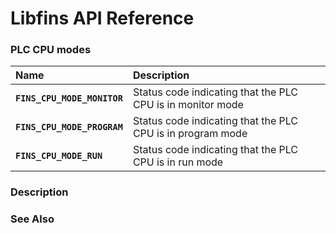 # Libfins API Reference

### PLC CPU modes

| Name | Description |
| :--- | :--- |
|**`FINS_CPU_MODE_MONITOR`**|Status code indicating that the PLC CPU is in monitor mode|
|**`FINS_CPU_MODE_PROGRAM`**|Status code indicating that the PLC CPU is in program mode|
|**`FINS_CPU_MODE_RUN`**|Status code indicating that the PLC CPU is in run mode|

### Description

### See Also
